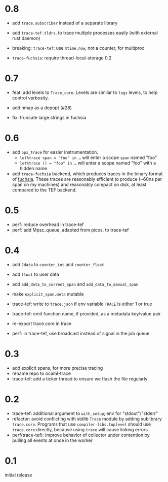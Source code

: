 
# 0.8

- add `trace.subscriber` instead of a separate library
- add `trace-tef.tldrs`, to trace multiple processes easily (with external rust daemon)

- breaking: `trace-tef`: use `mtime.now`, not a counter, for multiproc
- `trace-fuchsia`: require thread-local-storage 0.2

# 0.7

- feat: add levels to `Trace_core`. Levels are similar to `logs` levels, to help control verbosity.
- add hmap as a depopt (#28)

- fix: truncate large strings in fuchsia

# 0.6

- add `ppx_trace` for easier instrumentation.
  * `let%trace span = "foo" in …` will enter a scope `span` named "foo"
  * `let%trace () = "foo" in …` will enter a scope named "foo" with a hidden name
- add `trace-fuchsia` backend, which produces traces in the binary format
    of [fuchsia](https://fuchsia.dev/fuchsia-src/reference/tracing/trace-format).
    These traces are reasonably efficient to produce (~60ns per span on my machines)
    and reasonably compact on disk, at least compared to the TEF backend.

# 0.5

- perf: reduce overhead in trace-tef
- perf: add Mpsc_queue, adapted from picos, to trace-tef

# 0.4

- add `?data` to `counter_int` and `counter_float`
- add `float` to user data
- add `add_data_to_current_span` and `add_data_to_manual_span`
- make `explicit_span.meta` mutable
- trace-tef: write to `trace.json` if env variable `TRACE` is either 1 or true
- trace-tef: emit function name, if provided, as a metadata key/value pair
- re-export trace.core in trace

- perf: in trace-tef, use broadcast instead of signal in the job queue

# 0.3

- add explicit spans, for more precise tracing
- rename repo to ocaml-trace
- trace-tef: add a ticker thread to ensure we flush the file regularly

# 0.2

- trace-tef: additional argument to `with_setup`; env for "stdout"/"stderr"
- refactor: avoid conflicting with stdlib `Trace` module by adding sublibrary `trace.core`.
    Programs that use `compiler-libs.toplevel` should use `trace.core`
    directly, because using `trace` will cause linking errors.
- perf(trace-tef): improve behavior of collector under contention by
    pulling all events at once in the worker

# 0.1

initial release
